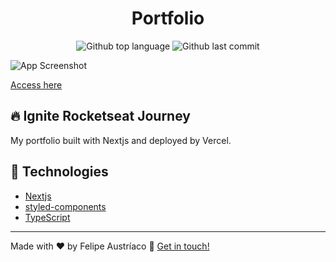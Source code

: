 <h1 align="center">Portfolio</h1>

<p align="center">
  <img alt="Github top language" src="https://img.shields.io/github/languages/top/w1redl4in/portfolio" />
  <img alt="Github last commit" src="https://img.shields.io/github/last-commit/w1redl4in/portfolio" />
</p>

![App Screenshot](https://cdn.discordapp.com/attachments/756656687942729731/828366414385381416/screenshot-rocks_1.png)

<a align="center" href="https://felipeaustriaco.dev">Access here</a>

## :fire: Ignite Rocketseat Journey

My portfolio built with Nextjs and deployed by Vercel.

## :rocket: Technologies

- [Nextjs](https://nextjs.org/)
- [styled-components](https://styled-components.com/)
- [TypeScript](https://www.typescriptlang.org/)

---

Made with ♥ by Felipe Austríaco :wave: [Get in touch!](https://www.linkedin.com/in/felipe-austriaco-dev/)


